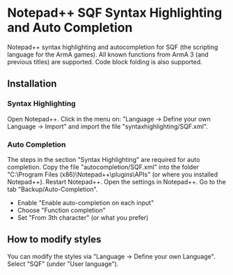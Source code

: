 # Notepad++ SQF Syntax Highlighting and Auto Completion

Notepad++ syntax highlighting and autocompletion for SQF (the scripting language for the ArmA games).
All known functions from ArmA 3 (and previous titles) are supported. Code block folding is also supported.

## Installation


### Syntax Highlighting

Open Notepad++. Click in the menu on: "Language -> Define your own Language -> Import" and import the file "syntaxhighlighting/SQF.xml".

### Auto Completion

The steps in the section "Syntax Highlighting" are required for auto completion.
Copy the file "autocompletion/SQF.xml" into the folder "C:\Program Files (x86)\Notepad++\plugins\APIs" (or where you installed Notepad++).
Restart Notepad++. Open the settings in Notepad++. Go to the tab "Backup/Auto-Completion".

- Enable "Enable auto-completion on each input"
- Choose "Function completion"
- Set "From 3th character" (or what you prefer)

## How to modify styles

You can modify the styles via "Language -> Define your own Language". Select "SQF" (under "User language").